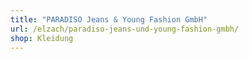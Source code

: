 ```yaml
---
title: "PARADISO Jeans & Young Fashion GmbH"
url: /elzach/paradiso-jeans-und-young-fashion-gmbh/
shop: Kleidung
---
```

